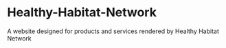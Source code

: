 # Healthy-Habitat-Network
A website designed for products and services rendered by Healthy Habitat Network
